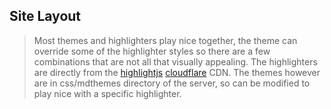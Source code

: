 ## Site Layout







> Most themes and highlighters play nice together, the theme can
override some of the highlighter styles so there are a few combinations that
are not all that visually appealing. The highlighters are directly from the
[highlightjs](//highlightjs.org/) [cloudflare](//www.cloudflare.com/) CDN.
The themes however are in css/mdthemes directory of the server, so can be
modified to play nice with a specific highlighter.

